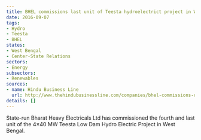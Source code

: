 ```yaml
---
title: BHEL commissions last unit of Teesta hydroelectrict project in West Bengal
date: 2016-09-07
tags:
- Hydro
- Teesta
- BHEL
states:
- West Bengal
- Center-State Relations
sectors:
- Energy
subsectors:
- Renewables
sources:
- name: Hindu Business Line
  url: http://www.thehindubusinessline.com/companies/bhel-commissions-unit4-of-teesta-power-project/article9065434.ece
details: []
---
```


State-run Bharat Heavy Electricals Ltd has commissioned the fourth and last unit of the 4×40 MW Teesta Low Dam Hydro Electric Project in West Bengal.
